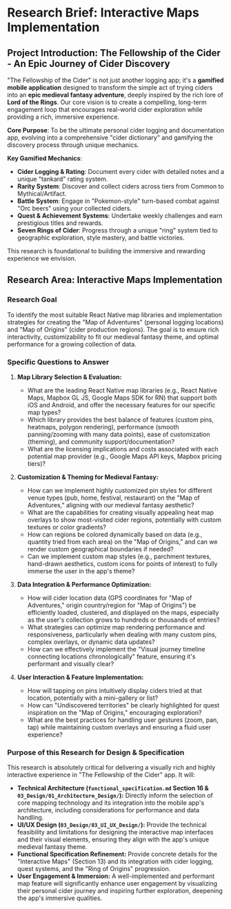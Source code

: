# Research Brief: Interactive Maps Implementation

## Project Introduction: The Fellowship of the Cider - An Epic Journey of Cider Discovery

"The Fellowship of the Cider" is not just another logging app; it's a **gamified mobile application** designed to transform the simple act of trying ciders into an **epic medieval fantasy adventure**, deeply inspired by the rich lore of **Lord of the Rings**. Our core vision is to create a compelling, long-term engagement loop that encourages real-world cider exploration while providing a rich, immersive experience.

**Core Purpose**: To be the ultimate personal cider logging and documentation app, evolving into a comprehensive "cider dictionary" and gamifying the discovery process through unique mechanics.

**Key Gamified Mechanics**:
*   **Cider Logging & Rating**: Document every cider with detailed notes and a unique "tankard" rating system.
*   **Rarity System**: Discover and collect ciders across tiers from Common to Mythical/Artifact.
*   **Battle System**: Engage in "Pokemon-style" turn-based combat against "Orc beers" using your collected ciders.
*   **Quest & Achievement Systems**: Undertake weekly challenges and earn prestigious titles and rewards.
*   **Seven Rings of Cider**: Progress through a unique "ring" system tied to geographic exploration, style mastery, and battle victories.

This research is foundational to building the immersive and rewarding experience we envision.

## Research Area: Interactive Maps Implementation

### Research Goal
To identify the most suitable React Native map libraries and implementation strategies for creating the "Map of Adventures" (personal logging locations) and "Map of Origins" (cider production regions). The goal is to ensure rich interactivity, customizability to fit our medieval fantasy theme, and optimal performance for a growing collection of data.

### Specific Questions to Answer

1.  **Map Library Selection & Evaluation:**
    *   What are the leading React Native map libraries (e.g., React Native Maps, Mapbox GL JS, Google Maps SDK for RN) that support both iOS and Android, and offer the necessary features for our specific map types?
    *   Which library provides the best balance of features (custom pins, heatmaps, polygon rendering), performance (smooth panning/zooming with many data points), ease of customization (theming), and community support/documentation?
    *   What are the licensing implications and costs associated with each potential map provider (e.g., Google Maps API keys, Mapbox pricing tiers)?

2.  **Customization & Theming for Medieval Fantasy:**
    *   How can we implement highly customized pin styles for different venue types (pub, home, festival, restaurant) on the "Map of Adventures," aligning with our medieval fantasy aesthetic?
    *   What are the capabilities for creating visually appealing heat map overlays to show most-visited cider regions, potentially with custom textures or color gradients?
    *   How can regions be colored dynamically based on data (e.g., quantity tried from each area) on the "Map of Origins," and can we render custom geographical boundaries if needed?
    *   Can we implement custom map styles (e.g., parchment textures, hand-drawn aesthetics, custom icons for points of interest) to fully immerse the user in the app's theme?

3.  **Data Integration & Performance Optimization:**
    *   How will cider location data (GPS coordinates for "Map of Adventures," origin country/region for "Map of Origins") be efficiently loaded, clustered, and displayed on the maps, especially as the user's collection grows to hundreds or thousands of entries?
    *   What strategies can optimize map rendering performance and responsiveness, particularly when dealing with many custom pins, complex overlays, or dynamic data updates?
    *   How can we effectively implement the "Visual journey timeline connecting locations chronologically" feature, ensuring it's performant and visually clear?

4.  **User Interaction & Feature Implementation:**
    *   How will tapping on pins intuitively display ciders tried at that location, potentially with a mini-gallery or list?
    *   How can "Undiscovered territories" be clearly highlighted for quest inspiration on the "Map of Origins," encouraging exploration?
    *   What are the best practices for handling user gestures (zoom, pan, tap) while maintaining custom overlays and ensuring a fluid user experience?

### Purpose of this Research for Design & Specification

This research is absolutely critical for delivering a visually rich and highly interactive experience in "The Fellowship of the Cider" app. It will:
*   **Technical Architecture (`functional_specification.md` Section 16 & `03_Design/01_Architecture_Design/`):** Directly inform the selection of core mapping technology and its integration into the mobile app's architecture, including considerations for performance and data handling.
*   **UI/UX Design (`03_Design/03_UI_UX_Design/`):** Provide the technical feasibility and limitations for designing the interactive map interfaces and their visual elements, ensuring they align with the app's unique medieval fantasy theme.
*   **Functional Specification Refinement:** Provide concrete details for the "Interactive Maps" (Section 13) and its integration with cider logging, quest systems, and the "Ring of Origins" progression.
*   **User Engagement & Immersion:** A well-implemented and performant map feature will significantly enhance user engagement by visualizing their personal cider journey and inspiring further exploration, deepening the app's immersive qualities.